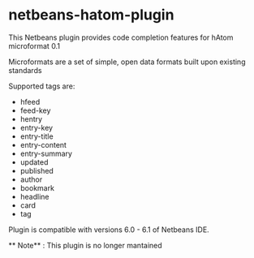 # netbeans-hatom-plugin

This Netbeans plugin provides code completion features for hAtom microformat 0.1

Microformats are a set of simple, open data formats built upon existing standards

Supported tags are:

- hfeed
- feed-key
- hentry
- entry-key
- entry-title
- entry-content
- entry-summary
- updated
- published
- author
- bookmark
- headline
- card
- tag

Plugin is compatible with versions 6.0 - 6.1 of Netbeans IDE.

** Note** : This plugin is no longer mantained 
